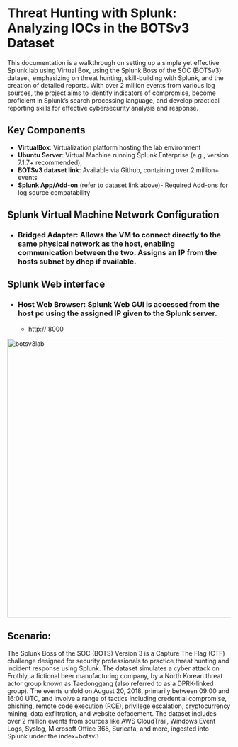 # Threat Hunting with Splunk: Analyzing IOCs in the BOTSv3 Dataset

This documentation is a walkthrough on setting up a simple yet effective Splunk lab using Virtual Box, using the Splunk Boss of the SOC (BOTSv3) dataset, emphasizing on threat hunting, skill-building with Splunk, and the creation of detailed reports.  With over 2 million events from various log sources, the project aims to identify indicators of compromise, become proficient in Splunk’s search processing language, and develop practical reporting skills for effective cybersecurity analysis and response.
## Key Components
- **VirtualBox**: Virtualization platform hosting the lab environment
- **Ubuntu Server**: Virtual Machine running Splunk Enterprise (e.g., version 7.1.7+ recommended), 
- **BOTSv3 dataset link**: Available via Github, containing over 2 million+ events
- **Splunk App/Add-on** (refer to dataset link above)- Required Add-ons for log source compatability
## Splunk Virtual Machine Network Configuration
- ### Bridged Adapter: Allows the VM to connect directly to the same physical network as the host, enabling communication between the two. Assigns an IP from the hosts subnet by dhcp if available.
## Splunk Web interface
- ### Host Web Browser:  Splunk Web GUI is accessed from the host pc using the assigned IP given to the Splunk server.
  - http://<SplunkServerIP>:8000

<img width="1560" height="629" alt="botsv3lab" src="https://github.com/user-attachments/assets/51fe3166-fb22-4894-902f-5d3542a58137" />

## Scenario:
The Splunk Boss of the SOC (BOTS) Version 3 is a Capture The Flag (CTF) challenge designed for security professionals to practice threat hunting and incident response using Splunk. The dataset simulates a cyber attack on Frothly, a fictional beer manufacturing company, by a North Korean threat actor group known as Taedonggang (also referred to as a DPRK-linked group). The events unfold on August 20, 2018, primarily between 09:00 and 16:00 UTC, and involve a range of tactics including credential compromise, phishing, remote code execution (RCE), privilege escalation, cryptocurrency mining, data exfiltration, and website defacement. The dataset includes over 2 million events from sources like AWS CloudTrail, Windows Event Logs, Syslog, Microsoft Office 365, Suricata, and more, ingested into Splunk under the index=botsv3
